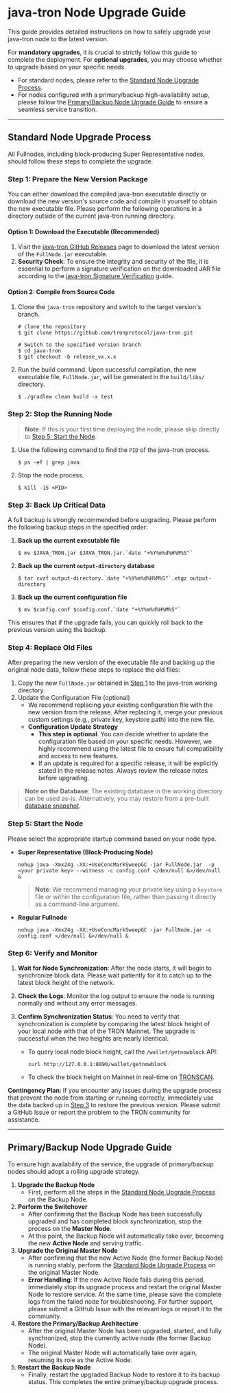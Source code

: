 # java-tron Node Upgrade Guide

This guide provides detailed instructions on how to safely upgrade your java-tron node to the latest version.

For **mandatory upgrades**, it is crucial to strictly follow this guide to complete the deployment. For **optional upgrades**, you may choose whether to upgrade based on your specific needs.

  * For standard nodes, please refer to the [Standard Node Upgrade Process](#standard_process).
  * For nodes configured with a primary/backup high-availability setup, please follow the [Primary/Backup Node Upgrade Guide](#primary/backup_upgrade) to ensure a seamless service transition.

-----
<a id="standard_process"></a>
## Standard Node Upgrade Process

All Fullnodes, including block-producing Super Representative nodes, should follow these steps to complete the upgrade.

<a id="step1"></a> 
### Step 1: Prepare the New Version Package

You can either download the compiled java-tron executable directly or download the new version's source code and compile it yourself to obtain the new executable file. Please perform the following operations in a directory outside of the current java-tron running directory.

#### Option 1: Download the Executable (Recommended)

1. Visit the [java-tron GitHub Releases](https://github.com/tronprotocol/java-tron/releases) page to download the latest version of the `FullNode.jar` executable.
2. **Security Check**: To ensure the integrity and security of the file, it is essential to perform a signature verification on the downloaded JAR file according to the [java-tron Signature Verification](https://tronprotocol.github.io/documentation-en/releases/signature_verification/) guide.


#### Option 2: Compile from Source Code

1. Clone the `java-tron` repository and switch to the target version's branch.

    ```
    # clone the repository
    $ git clone https://github.com/tronprotocol/java-tron.git

    # Switch to the specified version branch
    $ cd java-tron
    $ git checkout -b release_vx.x.x
    ```    
2. Run the build command. Upon successful compilation, the new executable file, `FullNode.jar`, will be generated in the `build/libs/` directory.
    ```shell
    $ ./gradlew clean build -x test
    ```

### Step 2: Stop the Running Node

> **Note**: If this is your first time deploying the node, please skip directly to [Step 5: Start the Node](#step5).

1. Use the following command to find the `PID` of the java-tron process.

    ```
    $ ps -ef | grep java
    ```
2. Stop the node process.
    ```
    $ kill -15 <PID>
    ```

<a id="step3"></a> 
### Step 3: Back Up Critical Data

A full backup is strongly recommended before upgrading. Please perform the following backup steps in the specified order:

1. **Back up the current executable file**
    ```
    $ mv $JAVA_TRON.jar $JAVA_TRON.jar.`date "+%Y%m%d%H%M%S"`
    ```
2. **Back up the current `output-directory` database**
    ```
    $ tar cvzf output-directory.`date "+%Y%m%d%H%M%S"`.etgz output-directory
    ```
 3. **Back up the current configuration file**
    ```
    $ mv $config.conf $config.conf.`date "+%Y%m%d%H%M%S"`
    ```

This ensures that if the upgrade fails, you can quickly roll back to the previous version using the backup.

### Step 4: Replace Old Files

After preparing the new version of the executable file and backing up the original node data, follow these steps to replace the old files:

1. Copy the new `FullNode.jar` obtained in [Step 1](#step1) to the java-tron working directory.
2. Update the Configuration File (optional)
    - We recommend replacing your existing configuration file with the new version from the release. After replacing it, merge your previous custom settings (e.g., private key, keystore path) into the new file.
    - **Configuration Update Strategy**
        - **This step is optional**. You can decide whether to update the configuration file based on your specific needs. However, we highly recommend using the latest file to ensure full compatibility and access to new features.
        - If an update is required for a specific release, it will be explicitly stated in the release notes. Always review the release notes before upgrading.
  
> **Note on the Database**: The existing database in the working directory can be used as-is. Alternatively, you may restore from a pre-built [database snapshot](https://tronprotocol.github.io/documentation-zh/using_javatron/backup_restore).

<a id="step5"></a> 
### Step 5: Start the Node

Please select the appropriate startup command based on your node type.

  * **Super Representative (Block-Producing Node)**

    ```shell
    nohup java -Xmx24g -XX:+UseConcMarkSweepGC -jar FullNode.jar  -p <your private key> --witness -c config.conf </dev/null &>/dev/null &
    ```
    > **Note**: We recommend managing your private key using a `keystore` file or within the configuration file, rather than passing it directly as a command-line argument.
    
  * **Regular Fullnode**

    ```
    nohup java -Xmx24g -XX:+UseConcMarkSweepGC -jar FullNode.jar -c config.conf </dev/null &>/dev/null &

    ```

### Step 6: Verify and Monitor

1.  **Wait for Node Synchronization**: After the node starts, it will begin to synchronize block data. Please wait patiently for it to catch up to the latest block height of the network.
2.  **Check the Logs**: Monitor the log output to ensure the node is running normally and without any error messages.
3.  **Confirm Synchronization Status**: You need to verify that synchronization is complete by comparing the latest block height of your local node with that of the TRON Mainnet. The upgrade is successful when the two heights are nearly identical.

    - To query local node block height, call the `/wallet/getnowblock` API:
        ```
        curl http://127.0.0.1:8090/wallet/getnowblock
        ```
    - To check the block height on Mainnet in real-time on [TRONSCAN](https://tronscan.org).

**Contingency Plan**: If you encounter any issues during the upgrade process that prevent the node from starting or running correctly, immediately use the data backed up in [Step 3](#step3) to restore the previous version. Please submit a GitHub Issue or report the problem to the TRON community for assistance.

-----
<a id="primary/backup_upgrade"></a> 
## Primary/Backup Node Upgrade Guide

To ensure high availability of the service, the upgrade of primary/backup nodes should adopt a rolling upgrade strategy.

1.  **Upgrade the Backup Node**
      * First, perform all the steps in the [Standard Node Upgrade Process](#standard_process) on the Backup Node.
2.  **Perform the Switchover**
      * After confirming that the Backup Node has been successfully upgraded and has completed block synchronization, stop the process on the **Master Node**.
      * At this point, the Backup Node will automatically take over, becoming the new **Active Node** and serving traffic.
3.  **Upgrade the Original Master Node**
      * After confirming that the new Active Node (the former Backup Node) is running stably, perform the [Standard Node Upgrade Process](#standard_process) on the original Master Node.
      * **Error Handling**: If the new Active Node fails during this period, immediately stop its upgrade process and restart the original Master Node to restore service. At the same time, please save the complete logs from the failed node for troubleshooting. For further support, please submit a GitHub Issue with the relevant logs or report it to the community.
4.  **Restore the Primary/Backup Architecture**
      * After the original Master Node has been upgraded, started, and fully synchronized, stop the currently active node (the former Backup Node).
      * The original Master Node will automatically take over again, resuming its role as the Active Node.
5.  **Restart the Backup Node**
      * Finally, restart the upgraded Backup Node to restore it to its backup status. This completes the entire primary/backup upgrade process.
